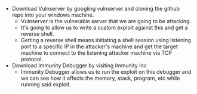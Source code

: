 - Download Vulnserver by googling vulnserver and cloning the github repo into your windows machine.
	- Vulnserver is the vulnerable server that we are going to be attacking.
	- It's going to allow us to write a custom exploit against this and get a reverse shell.
	- Getting a reverse shell means initiating a shell session using listening port to a specific IP in the attacker's machine and get the target machine to connect to the listening attacker machine via TCP protocol.
- Download Immunity Debugger by visiting Immunity Inc
	- Immunity Debugger allows us to run the exploit on this debugger and we can see how it affects the memory, stack, program, etc while running said exploit.
